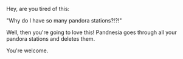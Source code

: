 Hey, are you tired of this:

"Why do I have so many pandora stations?!?!"

Well, then you're going to love this! Pandnesia goes through all your pandora stations and deletes them.

You're welcome.